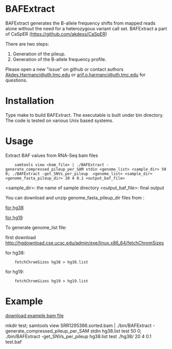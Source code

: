 # BAFExtract

BAFExtract generates the B-allele frequency shifts from mapped reads alone without the need for a heterozygous variant call set. BAFExtract a part of CaSpER (https://github.com/akdess/CaSpER) 

There are two steps:
1. Generation of the pileup.
2. Generation of the B-allele frequency profile.

Please open a new "issue" on github or contact authors Akdes.Harmanci@uth.tmc.edu or arif.o.harmanci@uth.tmc.edu for questions.

# Installation

Type make to build BAFExtract. The executable is built under bin directory. The code is tested on various Unix based systems.

# Usage 

Extract BAF values from RNA-Seq bam files
	
```{bash}
	samtools view <bam_file> | ./BAFExtract -generate_compressed_pileup_per_SAM stdin <genome_list> <sample_dir> 50 0; ./BAFExtract -get_SNVs_per_pileup  <genome_list> <sample_dir> <genome_fasta_pileup_dir> 20 4 0.1 <output_baf_file>
```
<sample_dir>: the name of sample directory
<output_baf_file>: final output

You can download and unzip genome_fasta_pileup_dir files from : 

[for hg38](https://www.dropbox.com/s/ysrcfcnk7z8gyit/hg38.zip?dl=0)

[for hg19](https://www.dropbox.com/s/a3u8f2f8ufm5wdj/hg19.zip?dl=0)
	
To generate genome_list file: 

first download http://hgdownload.cse.ucsc.edu/admin/exe/linux.x86_64/fetchChromSizes

for hg38:
```{bash}
	fetchChromSizes hg38 > hg38.list
```
	
for hg19: 
```{bash}
	fetchChromSizes hg19 > hg19.list
```
# Example
[download example bam file](https://www.dropbox.com/s/1vl6iip0b8jwu66/SRR1295366.sorted.bam?dl=0)

mkdir test; samtools view SRR1295366.sorted.bam  | ./bin/BAFExtract -generate_compressed_pileup_per_SAM stdin hg38.list test 50 0; ./bin/BAFExtract -get_SNVs_per_pileup  hg38.list test ./hg38/ 20 4 0.1 test.baf

